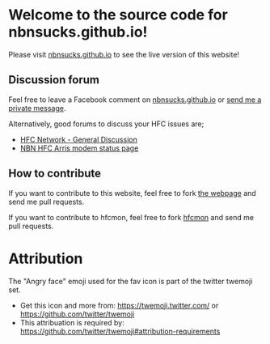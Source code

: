 
Welcome to the source code for nbnsucks.github.io!
======================================

Please visit [nbnsucks.github.io](https://nbnsucks.github.io/) to see the live version of this website!

Discussion forum
---------------------------------------------------------

Feel free to leave a Facebook comment on [nbnsucks.github.io](https://nbnsucks.github.io/) or [send me a private message](https://forums.whirlpool.net.au/user/853268).

Alternatively, good forums to discuss your HFC issues are;
- [HFC Network - General Discussion](https://forums.whirlpool.net.au/thread/9271vnm3?p=-1)
- [NBN HFC Arris modem status page](https://forums.whirlpool.net.au/thread/90ym1z23?p=-1)

How to contribute
---------------------------------------------------------

If you want to contribute to this website, feel free to fork [the webpage](https://github.com/nbnsucks/nbnsucks.github.io) and send me pull requests.

If you want to contribute to hfcmon, feel free to fork [hfcmon](https://github.com/nbnsucks/hfcmon) and send me pull requests.

Attribution
======================================

The "Angry face" emoji used for the fav icon is part of the twitter twemoji set.
- Get this icon and more from: https://twemoji.twitter.com/ or https://github.com/twitter/twemoji
- This attribuation is required by: https://github.com/twitter/twemoji#attribution-requirements
